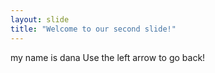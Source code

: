 ```yaml
---
layout: slide
title: "Welcome to our second slide!"
---
```

my name is dana
Use the left arrow to go back!
